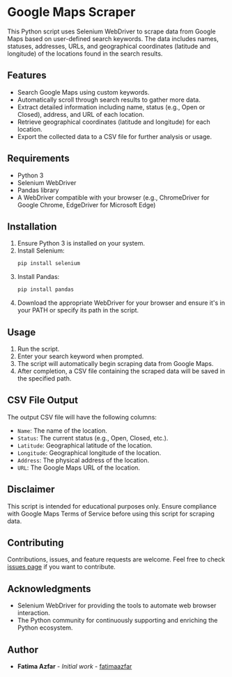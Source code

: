 # Google Maps Scraper

This Python script uses Selenium WebDriver to scrape data from Google Maps based on user-defined search keywords. The data includes names, statuses, addresses, URLs, and geographical coordinates (latitude and longitude) of the locations found in the search results.

## Features

- Search Google Maps using custom keywords.
- Automatically scroll through search results to gather more data.
- Extract detailed information including name, status (e.g., Open or Closed), address, and URL of each location.
- Retrieve geographical coordinates (latitude and longitude) for each location.
- Export the collected data to a CSV file for further analysis or usage.

## Requirements

- Python 3
- Selenium WebDriver
- Pandas library
- A WebDriver compatible with your browser (e.g., ChromeDriver for Google Chrome, EdgeDriver for Microsoft Edge)

## Installation

1. Ensure Python 3 is installed on your system.
2. Install Selenium:
   ```bash
   pip install selenium
   ```
3. Install Pandas:
   ```bash
   pip install pandas
   ```
4. Download the appropriate WebDriver for your browser and ensure it's in your PATH or specify its path in the script.

## Usage

1. Run the script.
2. Enter your search keyword when prompted.
3. The script will automatically begin scraping data from Google Maps.
4. After completion, a CSV file containing the scraped data will be saved in the specified path.

## CSV File Output

The output CSV file will have the following columns:

- `Name`: The name of the location.
- `Status`: The current status (e.g., Open, Closed, etc.).
- `Latitude`: Geographical latitude of the location.
- `Longitude`: Geographical longitude of the location.
- `Address`: The physical address of the location.
- `URL`: The Google Maps URL of the location.

## Disclaimer

This script is intended for educational purposes only. Ensure compliance with Google Maps Terms of Service before using this script for scraping data.

## Contributing

Contributions, issues, and feature requests are welcome. Feel free to check [issues page](https://github.com/fatimaazfar/Google-Maps-Scraper/issues) if you want to contribute.

## Acknowledgments

- Selenium WebDriver for providing the tools to automate web browser interaction.
- The Python community for continuously supporting and enriching the Python ecosystem.

## Author

- **Fatima Azfar** - *Initial work* - [fatimaazfar](https://github.com/fatimaazfar)
